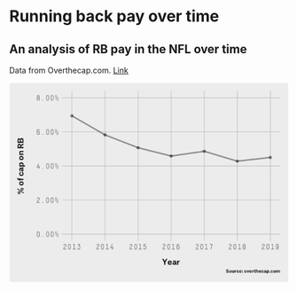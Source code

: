 Running back pay over time
================

## An analysis of RB pay in the NFL over time

Data from Overthecap.com.
[Link](https://overthecap.com/positional-spending/)

![](README_files/figure-gfm/unnamed-chunk-2-1.png)<!-- -->
